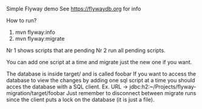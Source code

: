 Simple Flyway demo
See https://flywaydb.org for info

How to run?
1. mvn flyway:info
2. mvn flyway:migrate

Nr 1 shows scripts that are pending
Nr 2 run all pending scripts.

You can add one script at a time and migrate just the new one if you want.

The database is inside target/ and is called foobar
If you want to access the database to view the changes by adding one sql script at a time you should acces the database
with a SQL client. Ex. URL -> jdbc:h2:~/Projects/flyway-migration/target/foobar
Just remember to disconnect between migrate runs since the client puts a lock on the database (it is just a file).